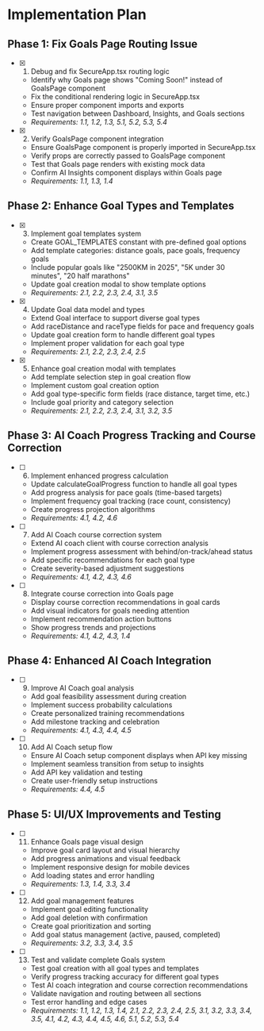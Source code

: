 # Implementation Plan

## Phase 1: Fix Goals Page Routing Issue

- [x] 1. Debug and fix SecureApp.tsx routing logic
  - Identify why Goals page shows "Coming Soon!" instead of GoalsPage component
  - Fix the conditional rendering logic in SecureApp.tsx
  - Ensure proper component imports and exports
  - Test navigation between Dashboard, Insights, and Goals sections
  - _Requirements: 1.1, 1.2, 1.3, 5.1, 5.2, 5.3, 5.4_

- [x] 2. Verify GoalsPage component integration
  - Ensure GoalsPage component is properly imported in SecureApp.tsx
  - Verify props are correctly passed to GoalsPage component
  - Test that Goals page renders with existing mock data
  - Confirm AI Insights component displays within Goals page
  - _Requirements: 1.1, 1.3, 1.4_

## Phase 2: Enhance Goal Types and Templates

- [x] 3. Implement goal templates system
  - Create GOAL_TEMPLATES constant with pre-defined goal options
  - Add template categories: distance goals, pace goals, frequency goals
  - Include popular goals like "2500KM in 2025", "5K under 30 minutes", "20 half marathons"
  - Update goal creation modal to show template options
  - _Requirements: 2.1, 2.2, 2.3, 2.4, 3.1, 3.5_

- [x] 4. Update Goal data model and types
  - Extend Goal interface to support diverse goal types
  - Add raceDistance and raceType fields for pace and frequency goals
  - Update goal creation form to handle different goal types
  - Implement proper validation for each goal type
  - _Requirements: 2.1, 2.2, 2.3, 2.4, 2.5_

- [x] 5. Enhance goal creation modal with templates
  - Add template selection step in goal creation flow
  - Implement custom goal creation option
  - Add goal type-specific form fields (race distance, target time, etc.)
  - Include goal priority and category selection
  - _Requirements: 2.1, 2.2, 2.3, 2.4, 3.1, 3.2, 3.5_

## Phase 3: AI Coach Progress Tracking and Course Correction

- [ ] 6. Implement enhanced progress calculation
  - Update calculateGoalProgress function to handle all goal types
  - Add progress analysis for pace goals (time-based targets)
  - Implement frequency goal tracking (race count, consistency)
  - Create progress projection algorithms
  - _Requirements: 4.1, 4.2, 4.6_

- [ ] 7. Add AI Coach course correction system
  - Extend AI coach client with course correction analysis
  - Implement progress assessment with behind/on-track/ahead status
  - Add specific recommendations for each goal type
  - Create severity-based adjustment suggestions
  - _Requirements: 4.1, 4.2, 4.3, 4.6_

- [ ] 8. Integrate course correction into Goals page
  - Display course correction recommendations in goal cards
  - Add visual indicators for goals needing attention
  - Implement recommendation action buttons
  - Show progress trends and projections
  - _Requirements: 4.1, 4.2, 4.3, 1.4_

## Phase 4: Enhanced AI Coach Integration

- [ ] 9. Improve AI Coach goal analysis
  - Add goal feasibility assessment during creation
  - Implement success probability calculations
  - Create personalized training recommendations
  - Add milestone tracking and celebration
  - _Requirements: 4.1, 4.3, 4.4, 4.5_

- [ ] 10. Add AI Coach setup flow
  - Ensure AI Coach setup component displays when API key missing
  - Implement seamless transition from setup to insights
  - Add API key validation and testing
  - Create user-friendly setup instructions
  - _Requirements: 4.4, 4.5_

## Phase 5: UI/UX Improvements and Testing

- [ ] 11. Enhance Goals page visual design
  - Improve goal card layout and visual hierarchy
  - Add progress animations and visual feedback
  - Implement responsive design for mobile devices
  - Add loading states and error handling
  - _Requirements: 1.3, 1.4, 3.3, 3.4_

- [ ] 12. Add goal management features
  - Implement goal editing functionality
  - Add goal deletion with confirmation
  - Create goal prioritization and sorting
  - Add goal status management (active, paused, completed)
  - _Requirements: 3.2, 3.3, 3.4, 3.5_

- [ ] 13. Test and validate complete Goals system
  - Test goal creation with all goal types and templates
  - Verify progress tracking accuracy for different goal types
  - Test AI coach integration and course correction recommendations
  - Validate navigation and routing between all sections
  - Test error handling and edge cases
  - _Requirements: 1.1, 1.2, 1.3, 1.4, 2.1, 2.2, 2.3, 2.4, 2.5, 3.1, 3.2, 3.3, 3.4, 3.5, 4.1, 4.2, 4.3, 4.4, 4.5, 4.6, 5.1, 5.2, 5.3, 5.4_